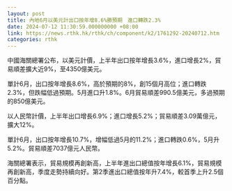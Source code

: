 ```yaml
---
layout: post
title: 內地6月以美元計出口按年增8.6%勝預期　進口轉跌2.3%
date: 2024-07-12 11:30:59.000000000 +08:00
link: https://news.rthk.hk/rthk/ch/component/k2/1761292-20240712.htm
categories: rthk
---
```


中國海關總署公布，以美元計價，上半年出口按年增長3.6%，進口增長2%，貿易順差擴大近9%，至4350億美元。

單計6月，出口按年增長8.6%，高於預期的8%，創15個月高位；進口轉跌2.3%，但跌幅低過預期。5月進口升1.8%。6月貿易順差990.5億美元，多過預期的850億美元。

以人民幣計價，上半年出口增長6.9%；進口增長5.2%；貿易順差3.09萬億元，擴大12%。

單計6月，出口按年增長10.7%，增幅低過5月的11.2%；進口轉跌0.6%，5月升5.2%。貿易順差7037億元人民幣。

海關總署表示，貿易規模再創新高，上半年進出口總值按年增長6.1%，貿易規模再創新高，季度走勢持續向好。第2季進出口總值按年升7.4%，較首季上升2.5個百分點。
